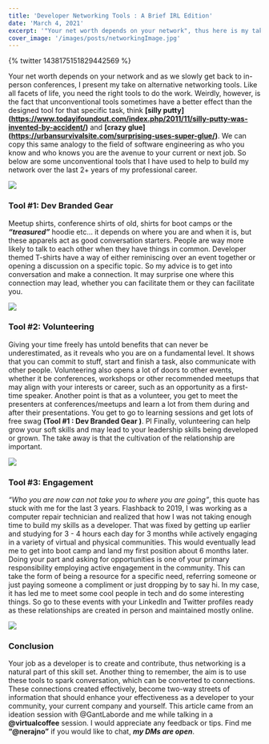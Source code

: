 ```yaml
---
title: 'Developer Networking Tools : A Brief IRL Edition'
date: 'March 4, 2021'
excerpt: '"Your net worth depends on your network", thus here is my take on alternative networking tools.'
cover_image: '/images/posts/networkingImage.jpg'
---
```


{% twitter 1438175151829442569 %}

Your net worth depends on your network and as we slowly get back to in-person conferences, I present my take on alternative networking tools. Like all facets of life, you need the right tools to do the work. Weirdly, however, is the fact that unconventional tools sometimes have a better effect than the designed tool for that specific task, think **[silly putty] (https://www.todayifoundout.com/index.php/2011/11/silly-putty-was-invented-by-accident/)** and **[crazy glue] (https://urbansurvivalsite.com/surprising-uses-super-glue/)**. We can copy this same analogy to the field of software engineering as who you know and who knows you are the avenue to your current or next job. So below are some unconventional tools that I have used to help to build my network over the last 2+ years of my professional career.

![](https://www.sfdc99.com/wp-content/uploads/2017/11/df17-swag.jpg)

### Tool #1: Dev Branded Gear
Meetup shirts, conference shirts of old, shirts for boot camps or the ***“treasured”*** hoodie etc… it depends on where you are and when it is, but these apparels act as good conversation starters. People are way more likely to talk to each other when they have things in common. Developer themed T-shirts have a way of either reminiscing over an event together or opening a discussion on a specific topic. So my advice is to get into conversation and make a connection. It may surprise one where this connection may lead, whether you can facilitate them or they can facilitate you.

![](https://www.americaontech.org/uploads/1/2/7/6/127666989/dsc-0794_orig.jpg)

### Tool #2: Volunteering
Giving your time freely has untold benefits that can never be underestimated, as it reveals who you are on a fundamental level. It shows that you can commit to stuff, start and finish a task, also communicate with other people. Volunteering also opens a lot of doors to other events, whether it be conferences, workshops or other recommended meetups that may align with your interests or career, such as an opportunity as a first-time speaker. Another point is that as a volunteer, you get to meet the presenters at conferences/meetups and learn a lot from them during and after their presentations. You get to go to learning sessions and get lots of free swag **(Tool #1 : Dev Branded Gear )**. Pl Finally, volunteering can help grow your soft skills and may lead to your leadership skills being developed or grown. The take away is that the cultivation of the relationship are important. 

![](https://admin.workforce.com/wp-content/uploads/sites/2/2020/05/tech-tools.jpg)

### Tool #3: Engagement
*“Who you are now can not take you to where you are going”*, this quote has stuck with me for the last 3 years. Flashback to 2019, I was working as a computer repair technician and realized that how I was not taking enough time to build my skills as a developer. That was fixed by getting up earlier and studying for 3 - 4 hours each day for 3 months while actively engaging in a variety of virtual and physical communities. This would eventually lead me to get into boot camp and land my first position about 6 months later. Doing your part and asking for opportunities is one of your primary responsibility employing active engagement in the community. This can take the form of being a resource for a specific need, referring someone or just paying someone a compliment or just dropping by to say hi. In my case, it has led me to meet some cool people in tech and do some interesting things. So go to these events with your LinkedIn and Twitter profiles ready as these relationships are created in person and maintained mostly online.

![](https://blogmedia.evbstatic.com/wp-content/uploads/wpmulti/sites/3/2018/08/22091712/choose-conference-speakers.jpg)

### Conclusion
Your job as a developer is to create and contribute, thus networking is a natural part of this skill set. Another thing to remember, the aim is to use these tools to spark conversation, which can be converted to connections. These connections created effectively, become two-way streets of information that should enhance your effectiveness as a developer to your community, your current company and yourself. This article came from an ideation session with @GantLaborde and me while talking in a **@virtualcoffee** session. I would appreciate any feedback or tips. Find me **“@nerajno”** if you would like to chat, ***my DMs are open***.
